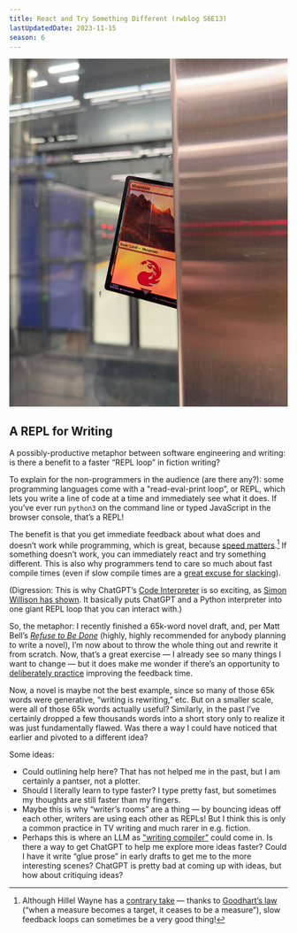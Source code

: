 ```yaml
---
title: React and Try Something Different (rwblog S6E13)
lastUpdatedDate: 2023-11-15
season: 6
---
```


![A Magic: The Gathering card stuck in a Muni station](../../assets/newsletters/magic_card.webp)

## A REPL for Writing

A possibly-productive metaphor between software engineering and writing: is there a benefit to a faster “REPL loop” in fiction writing?

To explain for the non-programmers in the audience (are there any?): some programming languages come with a "read-eval-print loop”, or REPL, which lets you write a line of code at a time and immediately see what it does. If you’ve ever run `python3` on the command line or typed JavaScript in the browser console, that’s a REPL!

The benefit is that you get immediate feedback about what does and doesn’t work while programming, which is great, because [speed matters](https://jsomers.net/blog/speed-matters).[^1] If something doesn’t work, you can immediately react and try something different. This is also why programmers tend to care so much about fast compile times (even if slow compile times are a [great excuse for slacking](https://xkcd.com/303/)).

(Digression: This is why ChatGPT’s [Code Interpreter](https://openai.com/blog/chatgpt-plugins#code-interpreter) is so exciting, as [Simon Willison has shown](https://simonwillison.net/2023/Apr/12/code-interpreter/). It basically puts ChatGPT and a Python interpreter into one giant REPL loop that you can interact with.)

So, the metaphor: I recently finished a 65k-word novel draft, and, per Matt Bell’s [_Refuse to Be Done_](https://search.worldcat.org/title/1258217677) (highly, highly recommended for anybody planning to write a novel), I’m now about to throw the whole thing out and rewrite it from scratch. Now, that’s a great exercise — I already see so many things I want to change — but it does make me wonder if there’s an opportunity to [deliberately practice](https://andymatuschak.org/sight-reading/) improving the feedback time.

Now, a novel is maybe not the best example, since so many of those 65k words were generative, “writing is rewriting,” etc. But on a smaller scale, were all of those 65k words actually useful? Similarly, in the past I’ve certainly dropped a few thousands words into a short story only to realize it was just fundamentally flawed. Was there a way I could have noticed that earlier and pivoted to a different idea?

Some ideas:

- Could outlining help here? That has not helped me in the past, but I am certainly a pantser, not a plotter.
- Should I literally learn to type faster? I type pretty fast, but sometimes my thoughts are still faster than my fingers.
- Maybe this is why “writer’s rooms” are a thing — by bouncing ideas off each other, writers are using each other as REPLs! But I think this is only a common practice in TV writing and much rarer in e.g. fiction.
- Perhaps this is where an LLM as ["writing compiler”](https://rwblickhan.org/newsletters/in-which-i-wax-nostalgic-for-my-lost-youth/#writing-compiler) could come in. Is there a way to get ChatGPT to help me explore more ideas faster? Could I have it write “glue prose” in early drafts to get me to the more interesting scenes? ChatGPT is pretty bad at coming up with ideas, but how about critiquing ideas?

[^1]: Although Hillel Wayne has a [contrary take](https://buttondown.email/hillelwayne/archive/in-defense-of-slow-feedback-loops/) — thanks to [Goodhart’s law](https://en.wikipedia.org/wiki/Goodhart%27s_law) (“when a measure becomes a target, it ceases to be a measure”), slow feedback loops can sometimes be a very good thing!